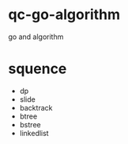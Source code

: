 # qc-go-algorithm
go and algorithm



# squence
* dp   
* slide
* backtrack
* btree
* bstree
* linkedlist